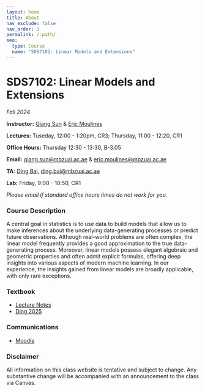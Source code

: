 ```yaml
---
layout: home
title: About
nav_exclude: false
nav_order: 1
permalink: /:path/
seo:
  type: Course
  name: "SDS7102: Linear Models and Extensions"
---
```


# SDS7102: Linear Models and Extensions

_Fall 2024_

**Instructor:** [Qiang Sun](https://sites.google.com/view/qsun) & [Eric Moulines](https://mbzuai.ac.ae/study/faculty/professor-eric-moulines/)

**Lectures:** Tuseday, 12:00 - 1:20pm, CR3; Thursday, 11:00 - 12:20, CR1

**Office Hours:** Thursday 12:30 - 13:30, B-3.05

**Email:** [qiang.sun@mbzuai.ac.ae](mailto:qiang.sun@mbzuai.ac.ae) & [eric.moulines@mbzuai.ac.ae](mailto:eric.moulines@mbzuai.ac.ae)

**TA:** [Ding Bai](), [ding.bai@mbzuai.ac.ae](mailto:ding.bai@mbzuai.ac.ae)

**Lab:** Friday, 9:00 - 10:50, CR1

_Please email if standard office hours times do not work for you._

### Course Description 
A central goal in statistics is to use data to build models that allow us to make inferences about the underlying data-generating processes or predict future observations. Although real-world problems are often complex, the linear model frequently provides a good approximation to the true data-generating process. Moreover, linear models possess elegant algebraic and geometric properties and often admit explicit formulas, offering deep insights into various aspects of modern machine learning.  In our experience, the insights gained from linear models are broadly applicable, with only rare exceptions. 


### Textbook
* [Lecture Notes](https://nexais.github.io/sds7102/lectures/lmnotes.pdf)
* [Ding 2025](https://arxiv.org/pdf/2401.00649.pdf)


### Communications
* [Moodle](https://lms.mbzuai.ac.ae/course/view.php?id=899)



### Disclaimer
All information on this class website is tentative and subject to change. Any substantive change will be accompanied with an announcement to the class via Canvas.

